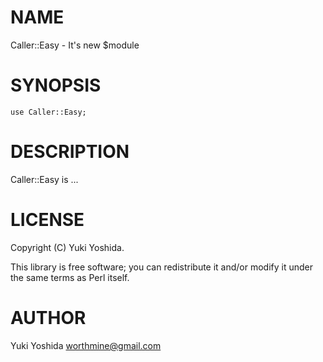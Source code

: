# NAME

Caller::Easy - It's new $module

# SYNOPSIS

    use Caller::Easy;

# DESCRIPTION

Caller::Easy is ...

# LICENSE

Copyright (C) Yuki Yoshida.

This library is free software; you can redistribute it and/or modify
it under the same terms as Perl itself.

# AUTHOR

Yuki Yoshida <worthmine@gmail.com>
